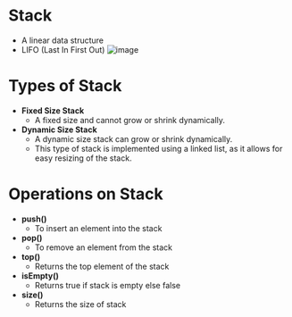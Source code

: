# Stack
- A linear data structure
- LIFO (Last In First Out)
  ![image](https://github.com/TIBBOH17/CS/assets/121493257/b69c9ad0-8684-4b6b-9de3-71733ccedf26)


# Types of Stack
- **Fixed Size Stack**
    - A fixed size and cannot grow or shrink dynamically.
- **Dynamic Size Stack**
    - A dynamic size stack can grow or shrink dynamically.
    - This type of stack is implemented using a linked list, as it allows for easy resizing of the stack.

# Operations on Stack
- **push()**
    - To insert an element into the stack
- **pop()**
    - To remove an element from the stack
- **top()**
    - Returns the top element of the stack
- **isEmpty()**
    - Returns true if stack is empty else false
- **size()**
    - Returns the size of stack

